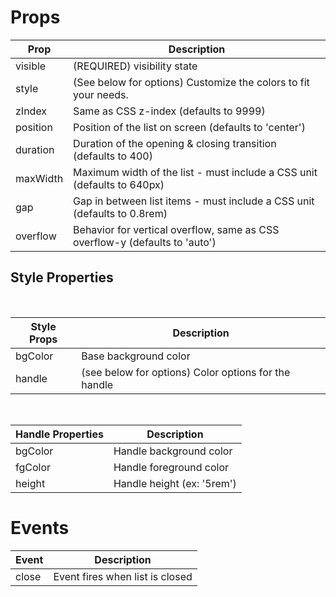 <h1><a name="props">Props</a></h1>

| Prop     | Description                                                                 |
| -------- | --------------------------------------------------------------------------- |
| visible  | (REQUIRED) visibility state                                                 |
| style    | (See below for options) Customize the colors to fit your needs.             |
| zIndex   | Same as CSS z-index (defaults to 9999)                                      |
| position | Position of the list on screen (defaults to 'center')                       |
| duration | Duration of the opening & closing transition (defaults to 400)              |
| maxWidth | Maximum width of the list - must include a CSS unit (defaults to 640px)     |
| gap      | Gap in between list items - must include a CSS unit (defaults to 0.8rem)    |
| overflow | Behavior for vertical overflow, same as CSS overflow-y (defaults to 'auto') |

## Style Properties

<br/>

| Style Props | Description                                          |
| ----------- | ---------------------------------------------------- |
| bgColor     | Base background color                                |
| handle      | (see below for options) Color options for the handle |

<br/>

| Handle Properties | Description                |
| ----------------- | -------------------------- |
| bgColor           | Handle background color    |
| fgColor           | Handle foreground color    |
| height            | Handle height (ex: '5rem') |

<h1><a name="events">Events</a></h1>

| Event | Description                     |
| ----- | ------------------------------- |
| close | Event fires when list is closed |
